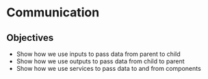 # Communication

## Objectives

* Show how we use inputs to pass data from parent to child
* Show how we use outputs to pass data from child to parent
* Show how we use services to pass data to and from components
